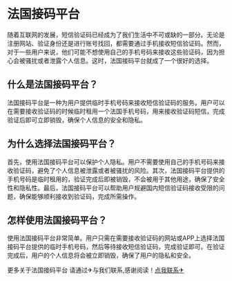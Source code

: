 # 法国接码平台

随着互联网的发展，短信验证码已经成为了我们生活中不可或缺的一部分。无论是注册网站、验证身份还是进行账号找回，都需要通过手机接收短信验证码。然而，对于一些用户来说，他们可能不想使用自己的手机号码来接收这些验证码，因为担心会被骚扰或者泄露个人信息。这时，法国接码平台就成了一个很好的选择。

## 什么是法国接码平台？

法国接码平台是一种为用户提供临时手机号码来接收短信验证码的服务。用户可以在需要接收验证码的时候临时租用一个法国手机号码，用来接收验证码短信，完成验证后即可立即销毁，确保个人信息的安全和隐私。

## 为什么选择法国接码平台？

首先，使用法国接码平台可以保护个人隐私。用户不需要使用自己的手机号码来接收验证码，避免了个人信息被泄露或者被骚扰的风险。其次，法国接码平台提供的手机号码是临时租用的，验证完成后即被销毁，不会被用于其他用途，确保了安全性和隐私性。最后，法国接码平台可以帮助用户规避国内短信验证码接收受限的问题，确保能够顺利接收到验证码，完成所需操作。

## 怎样使用法国接码平台？

使用法国接码平台非常简单。用户只需在需要接收验证码的网站或APP上选择法国接码平台提供的临时手机号码，然后等待接收短信验证码，完成验证即可。在验证完成后，用户的个人信息将会被立即销毁，确保了用户的隐私和安全。

更多关于法国接码平台 请通过✈与我们联系,感谢阅读！[点我联系✈](https://data.k02.cc)